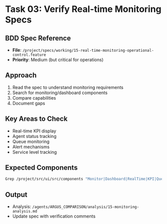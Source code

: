 # Task 03: Verify Real-time Monitoring Specs

## BDD Spec Reference
- **File**: `/project/specs/working/15-real-time-monitoring-operational-control.feature`
- **Priority**: Medium (but critical for operations)

## Approach
1. Read the spec to understand monitoring requirements
2. Search for monitoring/dashboard components
3. Compare capabilities
4. Document gaps

## Key Areas to Check
- Real-time KPI display
- Agent status tracking
- Queue monitoring
- Alert mechanisms
- Service level tracking

## Expected Components
```bash
Grep /project/src/ui/src/components "Monitor|Dashboard|RealTime|KPI|Queue"
```

## Output
- Analysis: `/agents/ARGUS_COMPARISON/analysis/15-monitoring-analysis.md`
- Update spec with verification comments